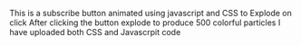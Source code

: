 This is a subscribe button
animated using javascript and CSS to Explode on click
After clicking the button explode to produce 500 colorful particles
I have uploaded both CSS and Javascrpit code
